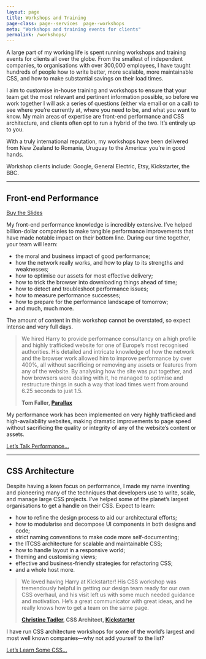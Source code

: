 ```yaml
---
layout: page
title: Workshops and Training
page-class: page--services  page--workshops
meta: "Workshops and training events for clients"
permalink: /workshops/
---
```


A large part of my working life is spent running workshops and training events
for clients all over the globe. From the smallest of independent companies, to
organisations with over 300,000 employees, I have taught hundreds of people how
to write better, more scalable, more maintainable CSS, and how to make
substantial savings on their load times.

I aim to customise in-house training and workshops to ensure that your team get
the most relevant and pertinent information possible, so before we work together
I will ask a series of questions (either via email or on a call) to see where
you’re currently at, where you need to be, and what you want to know. My main
areas of expertise are front-end performance and CSS architecture, and clients
often opt to run a hybrid of the two. It’s entirely up to you.

With a truly international reputation, my workshops have been delivered from New
Zealand to Romania, Uruguay to the America: you’re in good hands.

Workshop clients include: Google, General Electric, Etsy, Kickstarter, the BBC.

- - -

## Front-end Performance

<a href="https://gum.co/perfmatters" class="gumroad-button">Buy the Slides</a>

My front-end performance knowledge is incredibly extensive. I’ve helped
billion-dollar companies to make tangible performance improvements that have
made notable impact on their bottom line. During our time together, your team
will learn:

* the moral and business impact of good performance;
* how the network really works, and how to play to its strengths and weaknesses;
* how to optimise our assets for most effective delivery;
* how to trick the browser into downloading things ahead of time;
* how to detect and troubleshoot performance issues;
* how to measure performance successes;
* how to prepare for the performance landscape of tomorrow;
* and much, much more.

The amount of content in this workshop cannot be overstated, so expect intense
and very full days.

<blockquote class="pull-quote" id="quote:parallax">
  <p>We hired Harry to provide performance consultancy on a high
  profile and highly trafficked website for one of Europe’s most recognised
  authorities. His detailed and intricate knowledge of how the network and the
  browser work allowed him to improve performance by over 400%, all without
  sacrificing or removing any assets or features from any of the website. By
  analysing how the site was put together, and how browsers were dealing with
  it, he managed to optimise and restructure things in such a way that load
  times went from around 6.25 seconds to just 1.5.</p>
  <b class="source  pull-quote__source">Tom Faller, <a href="http://parall.ax/">Parallax</a></b>
</blockquote>

My performance work has been implemented on very highly trafficked and
high-availability websites, making dramatic improvements to page speed without
sacrificing the quality or integrity of any of the website’s content or assets.



<a href="mailto:csswizardry@gmail.com?subject=Performance%20Workshop" class="btn  btn--full">Let’s Talk Performance…</a>

- - -

## CSS Architecture

Despite having a keen focus on performance, I made my name inventing and
pioneering many of the techniques that developers use to write, scale, and
manage large CSS projects. I’ve helped some of the planet’s largest
organisations to get a handle on their CSS. Expect to learn:

* how to refine the design process to aid our architectural efforts;
* how to modularise and decompose UI components in both designs and code;
* strict naming conventions to make code more self-documenting;
* the ITCSS architecture for scalable and maintainable CSS;
* how to handle layout in a responsive world;
* theming and customising views;
* effective and business-friendly strategies for refactoring CSS;
* and a whole host more.

<blockquote class="pull-quote" id="quote:christine-tadler">
  <p>We loved having Harry at Kickstarter! His CSS workshop was tremendously
  helpful in getting our design team ready for our own CSS overhaul, and his
  visit left us with some much needed guidance and motivation. He’s a great
  communicator with great ideas, and he really knows how to get a team on the
  same page.</p>
  <b class="source  pull-quote__source"><a href="https://twitter.com/tadler">Christine Tadler</a>,
  CSS Architect, <a href="https://www.kickstarter.com/">Kickstarter</a></b>
</blockquote>

I have run CSS architecture workshops for some of the world’s largest and most
well known companies—why not add yourself to the list?

<a href="mailto:csswizardry@gmail.com?subject=CSS%20Architecture%20Workshop" class="btn  btn--full">Let’s Learn Some CSS…</a>
